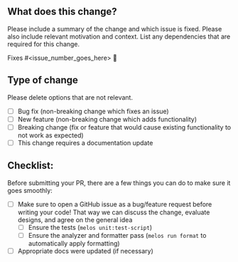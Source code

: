 ## What does this change?

Please include a summary of the change and which issue is fixed. Please also include relevant motivation and context. List any dependencies that are required for this change.

Fixes #<issue_number_goes_here> 🎯

## Type of change

Please delete options that are not relevant.

- [ ] Bug fix (non-breaking change which fixes an issue)
- [ ] New feature (non-breaking change which adds functionality)
- [ ] Breaking change (fix or feature that would cause existing functionality to not work as expected)
- [ ] This change requires a documentation update

## Checklist:

Before submitting your PR, there are a few things you can do to make sure it goes smoothly:
- [ ] Make sure to open a GitHub issue as a bug/feature request before writing your code! That way we can discuss the change, evaluate designs, and agree on the general idea
  - [ ] Ensure the tests (`melos unit:test-script`)
  - [ ] Ensure the analyzer and formatter pass (`melos run format` to automatically apply formatting)
- [ ] Appropriate docs were updated (if necessary)
